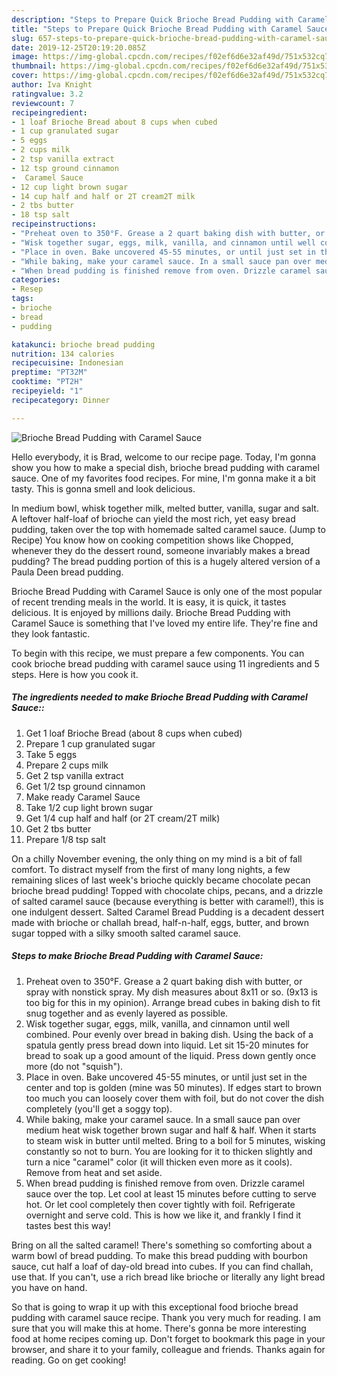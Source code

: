 ```yaml
---
description: "Steps to Prepare Quick Brioche Bread Pudding with Caramel Sauce"
title: "Steps to Prepare Quick Brioche Bread Pudding with Caramel Sauce"
slug: 657-steps-to-prepare-quick-brioche-bread-pudding-with-caramel-sauce
date: 2019-12-25T20:19:20.085Z
image: https://img-global.cpcdn.com/recipes/f02ef6d6e32af49d/751x532cq70/brioche-bread-pudding-with-caramel-sauce-recipe-main-photo.jpg
thumbnail: https://img-global.cpcdn.com/recipes/f02ef6d6e32af49d/751x532cq70/brioche-bread-pudding-with-caramel-sauce-recipe-main-photo.jpg
cover: https://img-global.cpcdn.com/recipes/f02ef6d6e32af49d/751x532cq70/brioche-bread-pudding-with-caramel-sauce-recipe-main-photo.jpg
author: Iva Knight
ratingvalue: 3.2
reviewcount: 7
recipeingredient:
- 1 loaf Brioche Bread about 8 cups when cubed
- 1 cup granulated sugar
- 5 eggs
- 2 cups milk
- 2 tsp vanilla extract
- 12 tsp ground cinnamon
-  Caramel Sauce
- 12 cup light brown sugar
- 14 cup half and half or 2T cream2T milk
- 2 tbs butter
- 18 tsp salt
recipeinstructions:
- "Preheat oven to 350°F. Grease a 2 quart baking dish with butter, or spray with nonstick spray. My dish measures about 8x11 or so. (9x13 is too big for this in my opinion). Arrange bread cubes in baking dish to fit snug together and as evenly layered as possible."
- "Wisk together sugar, eggs, milk, vanilla, and cinnamon until well combined. Pour evenly over bread in baking dish. Using the back of a spatula gently press bread down into liquid. Let sit 15-20 minutes for bread to soak up a good amount of the liquid. Press down gently once more (do not &#34;squish&#34;)."
- "Place in oven. Bake uncovered 45-55 minutes, or until just set in the center and top is golden (mine was 50 minutes). If edges start to brown too much you can loosely cover them with foil, but do not cover the dish completely (you&#39;ll get a soggy top)."
- "While baking, make your caramel sauce. In a small sauce pan over medium heat wisk together brown sugar and half &amp; half. When it starts to steam wisk in butter until melted. Bring to a boil for 5 minutes, wisking constantly so not to burn. You are looking for it to thicken slightly and turn a nice &#34;caramel&#34; color (it will thicken even more as it cools). Remove from heat and set aside."
- "When bread pudding is finished remove from oven. Drizzle caramel sauce over the top. Let cool at least 15 minutes before cutting to serve hot. Or let cool completely then cover tightly with foil. Refrigerate overnight and serve cold. This is how we like it, and frankly I find it tastes best this way!"
categories:
- Resep
tags:
- brioche
- bread
- pudding

katakunci: brioche bread pudding
nutrition: 134 calories
recipecuisine: Indonesian
preptime: "PT32M"
cooktime: "PT2H"
recipeyield: "1"
recipecategory: Dinner

---
```



![Brioche Bread Pudding with Caramel Sauce](https://img-global.cpcdn.com/recipes/f02ef6d6e32af49d/751x532cq70/brioche-bread-pudding-with-caramel-sauce-recipe-main-photo.jpg)

Hello everybody, it is Brad, welcome to our recipe page. Today, I'm gonna show you how to make a special dish, brioche bread pudding with caramel sauce. One of my favorites food recipes. For mine, I'm gonna make it a bit tasty. This is gonna smell and look delicious.

In medium bowl, whisk together milk, melted butter, vanilla, sugar and salt. A leftover half-loaf of brioche can yield the most rich, yet easy bread pudding, taken over the top with homemade salted caramel sauce. (Jump to Recipe) You know how on cooking competition shows like Chopped, whenever they do the dessert round, someone invariably makes a bread pudding? The bread pudding portion of this is a hugely altered version of a Paula Deen bread pudding.

Brioche Bread Pudding with Caramel Sauce is only one of the most popular of recent trending meals in the world. It is easy, it is quick, it tastes delicious. It is enjoyed by millions daily. Brioche Bread Pudding with Caramel Sauce is something that I've loved my entire life. They're fine and they look fantastic.


To begin with this recipe, we must prepare a few components. You can cook brioche bread pudding with caramel sauce using 11 ingredients and 5 steps. Here is how you cook it.

##### The ingredients needed to make Brioche Bread Pudding with Caramel Sauce::

1. Get 1 loaf Brioche Bread (about 8 cups when cubed)
1. Prepare 1 cup granulated sugar
1. Take 5 eggs
1. Prepare 2 cups milk
1. Get 2 tsp vanilla extract
1. Get 1/2 tsp ground cinnamon
1. Make ready  Caramel Sauce
1. Take 1/2 cup light brown sugar
1. Get 1/4 cup half and half (or 2T cream/2T milk)
1. Get 2 tbs butter
1. Prepare 1/8 tsp salt


On a chilly November evening, the only thing on my mind is a bit of fall comfort. To distract myself from the first of many long nights, a few remaining slices of last week&#39;s brioche quickly became chocolate pecan brioche bread pudding! Topped with chocolate chips, pecans, and a drizzle of salted caramel sauce (because everything is better with caramel!), this is one indulgent dessert. Salted Caramel Bread Pudding is a decadent dessert made with brioche or challah bread, half-n-half, eggs, butter, and brown sugar topped with a silky smooth salted caramel sauce. 

##### Steps to make Brioche Bread Pudding with Caramel Sauce:

1. Preheat oven to 350°F. Grease a 2 quart baking dish with butter, or spray with nonstick spray. My dish measures about 8x11 or so. (9x13 is too big for this in my opinion). Arrange bread cubes in baking dish to fit snug together and as evenly layered as possible.
1. Wisk together sugar, eggs, milk, vanilla, and cinnamon until well combined. Pour evenly over bread in baking dish. Using the back of a spatula gently press bread down into liquid. Let sit 15-20 minutes for bread to soak up a good amount of the liquid. Press down gently once more (do not &#34;squish&#34;).
1. Place in oven. Bake uncovered 45-55 minutes, or until just set in the center and top is golden (mine was 50 minutes). If edges start to brown too much you can loosely cover them with foil, but do not cover the dish completely (you&#39;ll get a soggy top).
1. While baking, make your caramel sauce. In a small sauce pan over medium heat wisk together brown sugar and half &amp; half. When it starts to steam wisk in butter until melted. Bring to a boil for 5 minutes, wisking constantly so not to burn. You are looking for it to thicken slightly and turn a nice &#34;caramel&#34; color (it will thicken even more as it cools). Remove from heat and set aside.
1. When bread pudding is finished remove from oven. Drizzle caramel sauce over the top. Let cool at least 15 minutes before cutting to serve hot. Or let cool completely then cover tightly with foil. Refrigerate overnight and serve cold. This is how we like it, and frankly I find it tastes best this way!


Bring on all the salted caramel! There&#39;s something so comforting about a warm bowl of bread pudding. To make this bread pudding with bourbon sauce, cut half a loaf of day-old bread into cubes. If you can find challah, use that. If you can&#39;t, use a rich bread like brioche or literally any light bread you have on hand. 

So that is going to wrap it up with this exceptional food brioche bread pudding with caramel sauce recipe. Thank you very much for reading. I am sure that you will make this at home. There's gonna be more interesting food at home recipes coming up. Don't forget to bookmark this page in your browser, and share it to your family, colleague and friends. Thanks again for reading. Go on get cooking!
